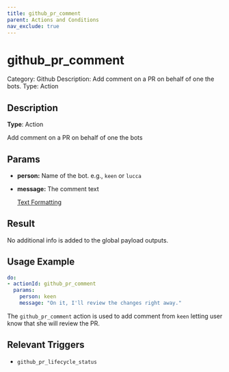 ```yaml
---
title: github_pr_comment
parent: Actions and Conditions
nav_exclude: true
---
```


# github_pr_comment

Category: Github
Description: Add comment on a PR on behalf of one the bots.
Type: Action

## Description

**Type**: Action

Add comment on a PR on behalf of one the bots

## Params

- **person:** Name of the bot. e.g., `keen` or `lucca`
- **message:** The comment text
    
    [Text Formatting](../Text%20Formatting.md)
    

## Result

No additional info is added to the global payload outputs.

## Usage Example

```yaml
do:          
- actionId: github_pr_comment
  params:
    person: keen
    message: "On it, I'll review the changes right away."
```

The `github_pr_comment` action is used to add comment from `keen` letting user know that she will review the PR.

## Relevant Triggers

- `github_pr_lifecycle_status`